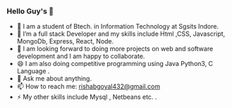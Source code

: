 ### Hello Guy's 👋
- 🔭 I am a student of Btech. in Information Technology at Sgsits Indore.
- 🌱 I’m a full stack Developer and my skills include Html ,CSS, Javascript, MongoDb, Express, React, Node.
- 👯 I am looking forward to doing more projects on web and software development and I am happy to collaborate.
- 😄 I am also doing competitive programming using Java Python3, C Language .
- 💬 Ask me about anything.
- 📫 How to reach me: rishabgoyal432@gmail.com 
- ⚡ My other skills include Mysql , Netbeans etc. .
<!--
**Rishab310/Rishab310** is a ✨ _special_ ✨ repository because its `README.md` (this file) appears on your GitHub profile.

Here are some ideas to get you started:

- 🔭 I’m currently working on ...
- 🌱 I’m currently learning ...
- 👯 I’m looking to collaborate on ...
- 🤔 I’m looking for help with ...
- 💬 Ask me about ...
- 📫 How to reach me: ...
- 😄 Pronouns: ...
- ⚡ Fun fact: ...
-->
